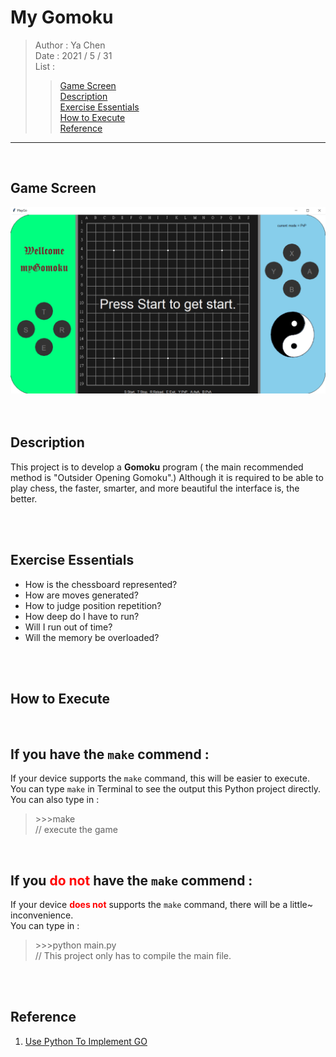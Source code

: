 # My Gomoku

> Author : Ya Chen<br>
> Date : 2021 / 5 / 31<br>
> List :
>
> > <a href = "#gamescreen">Game Screen</a><br><a href = "#description">Description</a><br><a href = "#exercise">Exercise Essentials</a><br><a href = "#execute">How to Execute</a><br><a href = "#reference">Reference</a>

---

<br>
<div id = "gamescreen">

## Game Screen

<img src="Pictures/GameScreen.png">

</div>
<br>
<br>
<div id = "description">

## Description

This project is to develop a <b>Gomoku</b> program ( the main recommended method is "Outsider Opening Gomoku".) Although it is required to be able to play chess, the faster, smarter, and more beautiful the interface is, the better.

</div>
<br>
<br>
<div id = "exercise">

## Exercise Essentials

- How is the chessboard represented?
- How are moves generated?
- How to judge position repetition?
- How deep do I have to run?
- Will I run out of time?
- Will the memory be overloaded?

</div>
<br>
<br>
<div id = "execute">

## How to Execute

<br>

## If you have the `make` commend :

If your device supports the `make` command, this will be easier to execute.<br>
You can type `make` in Terminal to see the output this Python project directly.<br>
You can also type in :<br>

> <p>>>>make<br>
> // execute the game</p>

<br>

## If you <font color = "red">do not</font> have the `make` commend :

If your device <b><font color = "red">does not</font></b> supports the `make` command, there will be a little~ inconvenience.<br>
You can type in :<br>

> <p>>>>python main.py <br>
> // This project only has to compile the main file.</p>

</div>
<br>
<br>
<div id = "reference">

## Reference

1. <a href = "https://blog.csdn.net/qq_44731019/article/details/111330958">Use Python To Implement GO</a>

</div>
